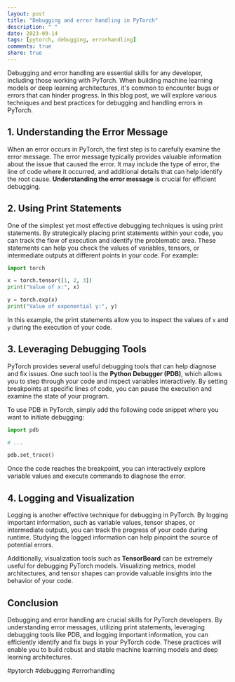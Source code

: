 ```yaml
---
layout: post
title: "Debugging and error handling in PyTorch"
description: " "
date: 2023-09-14
tags: [pytorch, debugging, errorhandling]
comments: true
share: true
---
```


Debugging and error handling are essential skills for any developer, including those working with PyTorch. When building machine learning models or deep learning architectures, it's common to encounter bugs or errors that can hinder progress. In this blog post, we will explore various techniques and best practices for debugging and handling errors in PyTorch.

## 1. Understanding the Error Message

When an error occurs in PyTorch, the first step is to carefully examine the error message. The error message typically provides valuable information about the issue that caused the error. It may include the type of error, the line of code where it occurred, and additional details that can help identify the root cause. **Understanding the error message** is crucial for efficient debugging.

## 2. Using Print Statements

One of the simplest yet most effective debugging techniques is using print statements. By strategically placing print statements within your code, you can track the flow of execution and identify the problematic area. These statements can help you check the values of variables, tensors, or intermediate outputs at different points in your code. For example:

```python
import torch

x = torch.tensor([1, 2, 3])
print("Value of x:", x)

y = torch.exp(x)
print("Value of exponential y:", y)
```

In this example, the print statements allow you to inspect the values of `x` and `y` during the execution of your code.

## 3. Leveraging Debugging Tools

PyTorch provides several useful debugging tools that can help diagnose and fix issues. One such tool is the **Python Debugger (PDB)**, which allows you to step through your code and inspect variables interactively. By setting breakpoints at specific lines of code, you can pause the execution and examine the state of your program.

To use PDB in PyTorch, simply add the following code snippet where you want to initiate debugging:

```python
import pdb

# ...

pdb.set_trace()
```

Once the code reaches the breakpoint, you can interactively explore variable values and execute commands to diagnose the error.

## 4. Logging and Visualization

Logging is another effective technique for debugging in PyTorch. By logging important information, such as variable values, tensor shapes, or intermediate outputs, you can track the progress of your code during runtime. Studying the logged information can help pinpoint the source of potential errors.

Additionally, visualization tools such as **TensorBoard** can be extremely useful for debugging PyTorch models. Visualizing metrics, model architectures, and tensor shapes can provide valuable insights into the behavior of your code.

## Conclusion

Debugging and error handling are crucial skills for PyTorch developers. By understanding error messages, utilizing print statements, leveraging debugging tools like PDB, and logging important information, you can efficiently identify and fix bugs in your PyTorch code. These practices will enable you to build robust and stable machine learning models and deep learning architectures.

#pytorch #debugging #errorhandling
